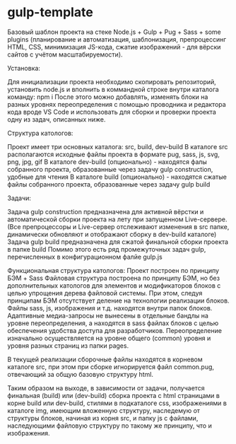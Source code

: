 # gulp-template
Базовый шаблон проекта на стеке Node.js + Gulp + Pug + Sass + some plugins 
(планирование и автоматизация, шаблонизация, препроцессинг HTML, CSS, минимизация JS-кода, сжатие изображений - для вёрски сайтов с учётом масштабируемости).

Установка:

Для инициализации проекта необходимо скопировать репозиторий, установить node.js и вполнить в коммандной строке внутри каталога команду: npm i
После этого можно добавлять, изменять блоки на разных уровнях переопределения с помощью проводника и редактора кода вроде VS Code и использовать для сборки и проверки проекта одну из задач, описанных ниже.

Структура катологов:

Проект имеет три основных каталога: src, build, dev-build
В каталоге src располагаются исходные файлы проекта в формате pug, sass, js, svg, png, jpg, gif
В каталоге dev-build (опционально) - находятся фалы собранного проекта, образованные через задачу gulp construction, удобные для чтения
В каталоге build (опционально) - находятся сжатые файлы собранного проекта, образованные через задачу gulp build

Задачи:

Задача gulp construction предназначена для активной вёрстки и автоматической сборки проекта на лету при запущенном Live-сервере.
(Все препроцессоры и Live-сервер отслеживают изменения в src папке, динамически обновляют и отображают сборку в dev-build каталоге)
Задача gulp build предназначена для сжатой финальной сборки проекта в папке build
Помимо этого есть ряд промежуточных задач gulp, перечисленных в конфигурационном фалйе gulp.js

Функциональная структура катологов:
Проект построен по принципу БЭМ + Sass
Файловая структура построена по принципу БЭМ, но без дополнительных катологов для элементов и модификаторов блоков с целью упрощения дерева файловой системы.
При этом, следуя принципам БЭМ отсутствует деление на технологии реализации блоков. Файлы sass, js, изображения и т.д. находятся внутри папок блоков.
Адаптивные медиа-запросы не вынесены в отдельные бандлы на уровне переопределения, а находятся в sass файлах блоков с целью обеспечения удобства доступа для разработчиков.
Переопределение изначально осуществляется на уровне общего (common) уровня и уровня разных страниц из папки pages.

В текущей реализации сборочные файлы находятся в корневом каталоге src, при этом при сборке игнорируется файл common.pug, отвечающий за общую базовую структуру html.

Таким образом на выходе, в зависимости от задачи, получается финальная (build) или (dev-build) сборка проекта с html страницами в корне build или dev-build, стилями в подкаталоге css, изображениями в каталоге img, имеющим вложенную структуру, наследемую от структуры блоков, начиная из корня src, и папку js с файлами, наследующими файловую структуру по такому же принципу, что и изображения.


